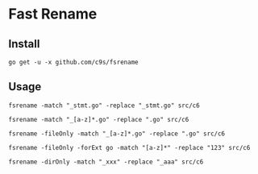 Fast Rename
======================

Install
--------------

    go get -u -x github.com/c9s/fsrename


Usage
---------------


    fsrename -match "_stmt.go" -replace "_stmt.go" src/c6

    fsrename -match "_[a-z]*.go" -replace ".go" src/c6

    fsrename -fileOnly -match "_[a-z]*.go" -replace ".go" src/c6

    fsrename -fileOnly -forExt go -match "[a-z]*" -replace "123" src/c6

    fsrename -dirOnly -match "_xxx" -replace "_aaa" src/c6
